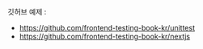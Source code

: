 깃허브 예제 :

- https://github.com/frontend-testing-book-kr/unittest
- https://github.com/frontend-testing-book-kr/nextjs
